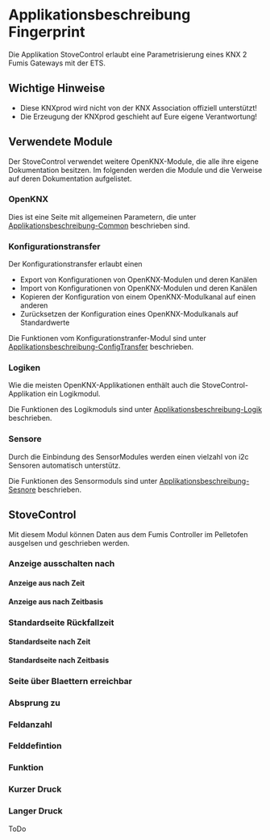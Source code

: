 <!-- SPDX-License-Identifier: AGPL-3.0-only -->
<!-- Copyright (C) 2025 Andreas   Michael Geramb -->

# Applikationsbeschreibung Fingerprint

Die Applikation StoveControl erlaubt eine Parametrisierung eines KNX 2 Fumis Gateways mit der ETS.

## Wichtige Hinweise

* Diese KNXprod wird nicht von der KNX Association offiziell unterstützt!
* Die Erzeugung der KNXprod geschieht auf Eure eigene Verantwortung!

## **Verwendete Module**

Der StoveControl verwendet weitere OpenKNX-Module, die alle ihre eigene Dokumentation besitzen. Im folgenden werden die Module und die Verweise auf deren Dokumentation aufgelistet.

### **OpenKNX**

Dies ist eine Seite mit allgemeinen Parametern, die unter [Applikationsbeschreibung-Common](https://github.com/OpenKNX/OGM-Common/blob/v1/doc/Applikationsbeschreibung-Common.md) beschrieben sind. 

### **Konfigurationstransfer**

Der Konfigurationstransfer erlaubt einen

* Export von Konfigurationen von OpenKNX-Modulen und deren Kanälen
* Import von Konfigurationen von OpenKNX-Modulen und deren Kanälen
* Kopieren der Konfiguration von einem OpenKNX-Modulkanal auf einen anderen
* Zurücksetzen der Konfiguration eines OpenKNX-Modulkanals auf Standardwerte

Die Funktionen vom Konfigurationstranfer-Modul sind unter [Applikationsbeschreibung-ConfigTransfer](https://github.com/OpenKNX/OFM-ConfigTransfer/blob/v1/doc/Applikationsbeschreibung-ConfigTransfer.md) beschrieben.

### **Logiken**

Wie die meisten OpenKNX-Applikationen enthält auch die StoveControl-Applikation ein Logikmodul.

Die Funktionen des Logikmoduls sind unter [Applikationsbeschreibung-Logik](https://github.com/OpenKNX/OFM-LogicModule/blob/v1/doc/Applikationsbeschreibung-Logik.md) beschrieben.

### **Sensore**

Durch die Einbindung des SensorModules werden einen vielzahl von i2c Sensoren automatisch unterstütz.

Die Funktionen des Sensormoduls sind unter [Applikationsbeschreibung-Sesnore](https://github.com/OpenKNX/OFM-SensorModule/blob/v1/doc/Applikationsbeschreibung-Sensor.md) beschrieben.


## **StoveControl**

<!-- DOC HelpContext="Dokumentation" -->
Mit diesem Modul können Daten aus dem Fumis Controller im Pelletofen ausgelsen und geschrieben werden.

<!-- DOC -->
### Anzeige ausschalten nach

<!-- DOC -->
#### Anzeige aus nach Zeit

<!-- DOC -->
#### Anzeige aus nach Zeitbasis

<!-- DOC -->
### Standardseite Rückfallzeit 

<!-- DOC -->
#### Standardseite nach Zeit 

<!-- DOC -->
#### Standardseite nach Zeitbasis 

<!-- DOC -->
### Seite über Blaettern erreichbar

<!-- DOC -->
### Absprung zu

<!-- DOC -->
### Feldanzahl


<!-- DOC -->
### Felddefintion

<!-- DOC -->
### Funktion

<!-- DOC -->
### Kurzer Druck

<!-- DOC -->
### Langer Druck


ToDo


